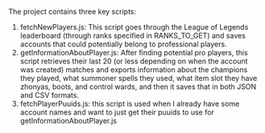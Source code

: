 The project contains three key scripts:
1. fetchNewPlayers.js: This script goes through the League of Legends leaderboard (through ranks specified in RANKS_TO_GET) and saves accounts that could potentially belong to professional players.
2. getInformationAboutPlayer.js: After finding potential pro players, this script retrieves their last 20 (or less depending on when the account was created) matches and exports information about the champions they played, what summoner spells they used, what item slot they have zhonyas, boots, and control wards, and then it saves that in both JSON and CSV formats.
3. fetchPlayerPuuids.js: this script is used when I already have some account names and want to just get their puuids to use for getInformationAboutPlayer.js
